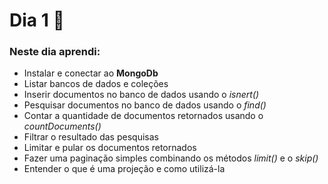 # Dia 1 📆

### Neste dia aprendi:

* Instalar e conectar ao **MongoDb**
* Listar bancos de dados e coleções
* Inserir documentos no banco de dados usando o *isnert()*
* Pesquisar documentos no banco de dados usando o *find()*
* Contar a quantidade de documentos retornados usando o *countDocuments()*
* Filtrar o resultado das pesquisas
* Limitar e pular os documentos retornados
* Fazer uma paginação simples combinando os métodos *limit()* e o *skip()*
* Entender o que é uma projeção e como utilizá-la